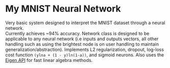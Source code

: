 # My MNIST Neural Network
Very basic system designed to interpret the MNIST dataset through a neural network. <br>
Currently achieves ~94% accuracy.
Network class is designed to be applicable to any neural network (i.e inputs and outputs vectors, all other handling such as using the brightest node is on user handling to maintain generalization/abstraction).
Implements L2 regularization, dropout, log-loss cost function `(ylna + (1 - y)ln(1-a))`, and sigmoid neurons.
Also uses the [Eigen API](https://gitlab.com/libeigen/eigen) for fast linear algebra methods.
